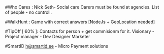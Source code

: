 #Who Cares :
Nick Seth- Social care 
Carers must be found at agencies. List of people - no controll.


#WalkHunt :
Game with correct answers [NodeJs + GeoLocation needed] 

#TipOff [ 60% ]: 
Contacts for person + get commisionm for it. 
Visionary - Project manager - Dev Designer Marketer

#SmartID
h@smartid.ee - Micro Payment solutions